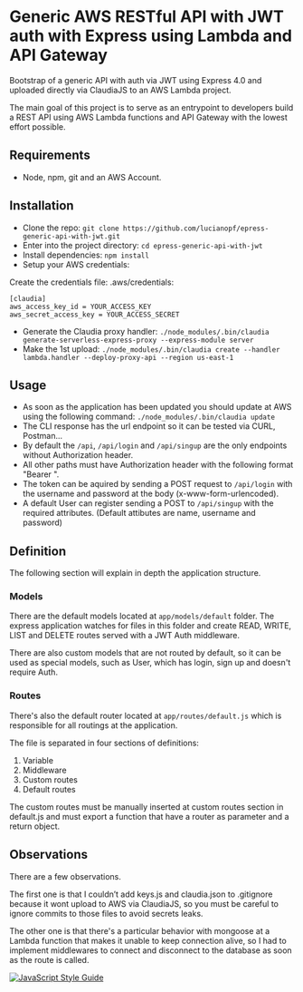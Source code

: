 # Generic AWS RESTful API with JWT auth with Express using Lambda and API Gateway

Bootstrap of a generic API with auth via JWT using Express 4.0 and uploaded directly via ClaudiaJS to an AWS Lambda project.

The main goal of this project is to serve as an entrypoint to developers build a REST API using AWS Lambda functions and API Gateway with the lowest effort possible.


## Requirements

- Node, npm, git and an AWS Account.

## Installation

- Clone the repo: `git clone https://github.com/lucianopf/epress-generic-api-with-jwt.git`
- Enter into the project directory: `cd epress-generic-api-with-jwt`
- Install dependencies: `npm install`
- Setup your AWS credentials:

Create the credentials file: .aws/credentials:
```     
[claudia]
aws_access_key_id = YOUR_ACCESS_KEY
aws_secret_access_key = YOUR_ACCESS_SECRET
```
- Generate the Claudia proxy handler: `./node_modules/.bin/claudia generate-serverless-express-proxy --express-module server`
- Make the 1st upload: `./node_modules/.bin/claudia create --handler lambda.handler --deploy-proxy-api --region us-east-1`

## Usage

-   As soon as the application has been updated you should update at AWS using the following command: `./node_modules/.bin/claudia update` 
-   The CLI response has the url endpoint so it can be tested via CURL, Postman...
-   By default the `/api`, `/api/login` and `/api/singup` are the only endpoints without Authorization header.
-   All other paths must have Authorization header with the following format "Bearer <Token>".
-   The token can be aquired by sending a POST request to `/api/login` with the username and password at the body (x-www-form-urlencoded).
-   A default User can register sending a POST to `/api/singup` with the required attributes. (Default attibutes are name, username and password)

## Definition

The following section will explain in depth the application structure.

### Models

There are the default models located at `app/models/default` folder. 
The express application watches for files in this folder and create READ, WRITE, LIST and DELETE routes served with a JWT Auth middleware.

There are also custom models that are not routed by default, so it can be used as special models, such as User, which has login, sign up and doesn't require Auth.

### Routes

There's also the default router located at `app/routes/default.js` which is responsible for all routings at the application.

The file is separated in four sections of definitions:
1.  Variable
2.  Middleware
3.  Custom routes
4.  Default routes

The custom routes must be manually inserted at custom routes section in default.js and must export a function that have a router as parameter and a return object.

## Observations
There are a few observations.

The first one is that I couldn’t add keys.js and claudia.json to .gitignore because it wont upload to AWS via ClaudiaJS, so you must be careful to ignore commits to those files to avoid secrets leaks.

The other one is that there's a particular behavior with mongoose at a Lambda function that makes it unable to keep connection alive, so I had to implement middlewares to connect and disconnect to the database as soon as the route is called.


[![JavaScript Style Guide](https://cdn.rawgit.com/feross/standard/master/badge.svg)](https://github.com/feross/standard)
